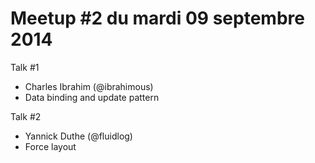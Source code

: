 Meetup #2 du mardi 09 septembre 2014
============

Talk #1 
- Charles Ibrahim (@ibrahimous)
- Data binding and update pattern

Talk #2
- Yannick Duthe (@fluidlog)
- Force layout
